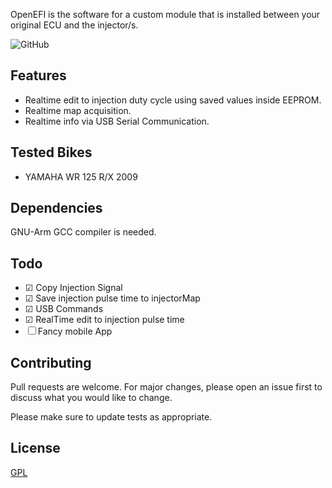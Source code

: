 OpenEFI is the software for a custom module that is installed between your original ECU and the injector/s.

![GitHub](https://img.shields.io/github/license/alsacchi/OpenECU-Yamaha?style=flat-square)

## Features

* Realtime edit to injection duty cycle using saved values inside EEPROM.
* Realtime map acquisition.
* Realtime info via USB Serial Communication.

## Tested Bikes

* YAMAHA WR 125 R/X 2009

## Dependencies

GNU-Arm GCC compiler is needed.

## Todo

- &#9745; Copy Injection Signal
- &#9745; Save injection pulse time to injectorMap
- &#9745; USB Commands
- &#9745; RealTime edit to injection pulse time
- &#9744; Fancy mobile App

## Contributing
Pull requests are welcome. For major changes, please open an issue first to discuss what you would like to change.

Please make sure to update tests as appropriate.

## License
[GPL](https://choosealicense.com/licenses/gpl-3.0/)


